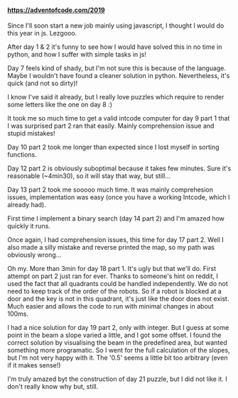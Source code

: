 #### https://adventofcode.com/2019

Since I'll soon start a new job mainly using javascript, I thought I would do this year in js. Lezgooo.

After day 1 & 2 it's funny to see how I would have solved this in no time in python, and how I suffer with simple tasks in js!

Day 7 feels kind of shady, but I'm not sure this is because of the language. Maybe I wouldn't have found a cleaner solution in python. Nevertheless, it's quick (and not so dirty)!

I know I've said it already, but I really love puzzles which require to render some letters like the one on day 8 :)

It took me so much time to get a valid intcode computer for day 9 part 1 that I was surprised part 2 ran that easily. Mainly comprehension issue and stupid mistakes!

Day 10 part 2 took me longer than expected since I lost myself in sorting functions.

Day 12 part 2 is obviously suboptimal because it takes few minutes. Sure it's reasonable (~4min30), so it will stay that way, but still...

Day 13 part 2 took me sooooo much time. It was mainly comprehesion issues, implementation was easy (once you have a working Intcode, which I already had).

First time I implement a binary search (day 14 part 2) and I'm amazed how quickly it runs.

Once again, I had comprehension issues, this time for day 17 part 2. Well I also made a silly mistake and reverse printed the map, so my path was obviously wrong...

Oh my. More than 3min for day 18 part 1. It's ugly but that we'll do. First attempt on part 2 just ran for ever. Thanks to someone's hint on reddit, I used the fact that all quadrants could be handled independently. We do not need to keep track of the order of the robots. So if a robot is blocked at a door and the key is not in this quadrant, it's just like the door does not exist. Much easier and allows the code to run with minimal changes in about 100ms.

I had a nice solution for day 19 part 2, only with integer. But I guess at some point in the beam a slope varied a little, and I got some offset. I found the correct solution by visualising the beam in the predefined area, but wanted something more programatic. So I went for the full calculation of the slopes, but I'm not very happy with it. The '0.5' seems a little bit too arbitrary (even if it makes sense!)

I'm truly amazed byt the construction of day 21 puzzle, but I did not like it. I don't really know why but, still.
